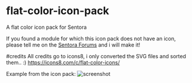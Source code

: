 # flat-color-icon-pack
A flat color icon pack for Sentora

If you found a module for which this icon pack does not have an icon, please tell me on the [Sentora Forums](http://forums.sentora.org/showthread.php?tid=1561) and i will make it!

#credits
All credits go to icons8, i only converted the SVG files and sorted them.. :)
https://icons8.com/c/flat-color-icons/


Example from the icon pack:
![screenshot](http://i.imgur.com/Z7vir16.png)